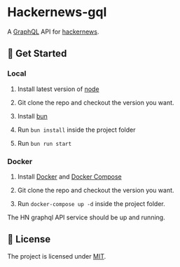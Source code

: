 # Hackernews-gql

A [GraphQL](https://graphql.org/) API for [hackernews](https://news.ycombinator.com/news).

## 🚀 Get Started

### Local

1. Install latest version of [node](https://nodejs.org/en/)

2. Git clone the repo and checkout the version you want.

3. Install [bun](https://bun.sh/docs/installation)

4. Run `bun install` inside the project folder

5. Run `bun run start`

### Docker

1. Install [Docker](https://docs.docker.com/engine/install/) and [Docker Compose](https://docs.docker.com/compose/install/)

2. Git clone the repo and checkout the version you want.

3. Run `docker-compose up -d` inside the project folder.

The HN graphql API service should be up and running.

## 🪪 License

The project is licensed under [MIT](./LICENSE).
